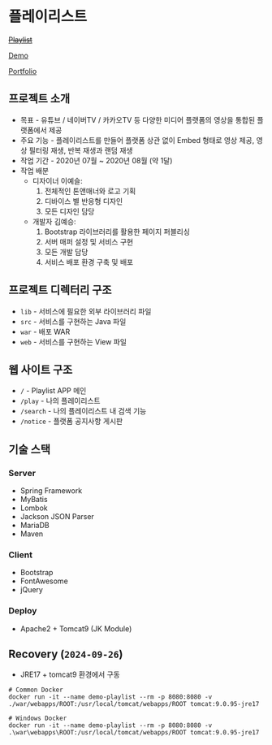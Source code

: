 # 플레이리스트

~~[Playlist](https://playlist.webius.net)~~

[Demo](https://demo-playlist.webius.net)

[Portfolio](git/%ED%8F%AC%ED%8A%B8%ED%8F%B4%EB%A6%AC%EC%98%A4_%ED%94%8C%EB%A0%88%EC%9D%B4%EB%A6%AC%EC%8A%A4%ED%8A%B8.pdf)

## 프로젝트 소개
* 목표 - 유튜브 / 네이버TV / 카카오TV 등 다양한 미디어 플랫폼의 영상을 통합된 플랫폼에서 제공
* 주요 기능 - 플레이리스트를 만들어 플랫폼 상관 없이 Embed 형태로 영상 제공, 영상 필터링 재생, 반복 재생과 랜덤 재생
* 작업 기간 - 2020년 07월 ~ 2020년 08월 (약 1달)
* 작업 배분
	- 디자이너 이예슬:
		1) 전체적인 톤앤매너와 로고 기획
		2) 디바이스 별 반응형 디자인
		3) 모든 디자인 담당
	- 개발자 김예승:
		1) Bootstrap 라이브러리를 활용한 페이지 퍼블리싱
		2) 서버 매퍼 설정 및 서비스 구현
		3) 모든 개발 담당
		4) 서비스 배포 환경 구축 및 배포

## 프로젝트 디렉터리 구조
* `lib` - 서비스에 필요한 외부 라이브러리 파일
* `src` - 서비스를 구현하는 Java 파일
* `war` - 배포 WAR
* `web` - 서비스를 구현하는 View 파일

## 웹 사이트 구조
* `/` - Playlist APP 메인
* `/play` - 나의 플레이리스트
* `/search` - 나의 플레이리스트 내 검색 기능
* `/notice` - 플랫폼 공지사항 게시판

## 기술 스택

### Server
* Spring Framework
* MyBatis
* Lombok
* Jackson JSON Parser
* MariaDB
* Maven

### Client
* Bootstrap
* FontAwesome
* jQuery

### Deploy
* Apache2 + Tomcat9 (JK Module)

## Recovery (`2024-09-26`)
* JRE17 + tomcat9 환경에서 구동
```docker
# Common Docker
docker run -it --name demo-playlist --rm -p 8080:8080 -v ./war/webapps/ROOT:/usr/local/tomcat/webapps/ROOT tomcat:9.0.95-jre17

# Windows Docker
docker run -it --name demo-playlist --rm -p 8080:8080 -v .\war\webapps\ROOT:/usr/local/tomcat/webapps/ROOT tomcat:9.0.95-jre17
```
